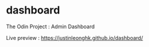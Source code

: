 # dashboard

The Odin Project : Admin Dashboard

Live preview : https://justinleonghk.github.io/dashboard/
